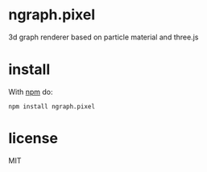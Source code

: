 # ngraph.pixel

3d graph renderer based on particle material and three.js

# install

With [npm](https://npmjs.org) do:

```
npm install ngraph.pixel
```

# license

MIT
